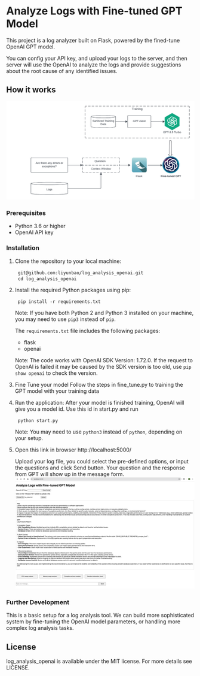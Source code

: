 
# Analyze Logs with Fine-tuned GPT Model

This project is a log analyzer built on Flask, powered by the fined-tune OpenAI GPT model.

You can config your API key, and upload your logs to the server, and then server will use the OpenAI to analyze the logs and provide suggestions about the root cause of any identified issues.

## How it works

![alt text](https://github.com/liyunbao/log_analysis_openai/blob/main/static/img/Log_Analysis_Finetune.png)

### Prerequisites

- Python 3.6 or higher
- OpenAI API key

### Installation

1. Clone the repository to your local machine:
       
        git@github.com:liyunbao/log_analysis_openai.git
        cd log_analysis_openai

2. Install the required Python packages using pip:

        pip install -r requirements.txt

      Note: If you have both Python 2 and Python 3 installed on your machine, you may need to use `pip3` instead of `pip`.

      The `requirements.txt` file includes the following packages:

      - flask
      - openai

      Note: The code works with OpenAI SDK Version: 1.72.0. If the request to OpenAI is failed it may be caused by the SDK version is too old, use `pip show openai` to check the version.
   
3. Fine Tune your model
      Follow the steps in fine_tune.py to training the GPT model with your training data

4. Run the application:
      After your model is finished training, OpenAI will give you a model id. Use this id in start.py and run

        python start.py

      Note: You may need to use `python3` instead of `python`, depending on your setup.

5. Open this link in browser http://localhost:5000/

      Upload your log file, you could select the pre-defined options, or input the questions and click Send button. Your question and the response from GPT will show up in the message form.
![alt text](https://github.com/liyunbao/log_analysis_openai/blob/main/static/img/tool_ui.png)


### Further Development

This is a basic setup for a log analysis tool. We can build more sophisticated system by fine-tuning the OpenAI model parameters, or handling more complex log analysis tasks.

## License
log_analysis_openai is available under the MIT license. For more details see LICENSE.


